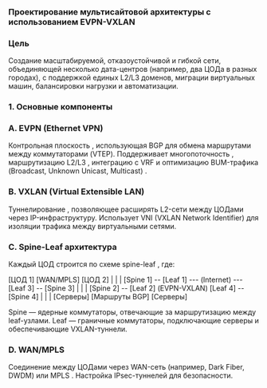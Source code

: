 ### Проектирование мультисайтовой архитектуры с использованием EVPN-VXLAN
### Цель
Создание масштабируемой, отказоустойчивой и гибкой сети, объединяющей несколько дата-центров (например, два ЦОДа в разных городах), с поддержкой единых L2/L3 доменов, миграции виртуальных машин, балансировки нагрузки и автоматизации.

### 1. Основные компоненты
### A. EVPN (Ethernet VPN)

Контрольная плоскость , использующая BGP для обмена маршрутами между коммутаторами (VTEP).
Поддерживает многопоточность , маршрутизацию L2/L3 , интеграцию с VRF и оптимизацию BUM-трафика (Broadcast, Unknown Unicast, Multicast) .

### B. VXLAN (Virtual Extensible LAN)

Туннелирование , позволяющее расширять L2-сети между ЦОДами через IP-инфраструктуру.
Использует VNI (VXLAN Network Identifier) для изоляции трафика между виртуальными сетями.

### C. Spine-Leaf архитектура

Каждый ЦОД строится по схеме spine-leaf , где:

[ЦОД 1]                [WAN/MPLS]                [ЦОД 2]
   |                        |                        |
[Spine 1] -- [Leaf 1] --- (Internet) --- [Leaf 3] -- [Spine 3]
   |                        |                        |
[Spine 2] -- [Leaf 2]     (EVPN-VXLAN)    [Leaf 4] -- [Spine 4]
   |                        |                        |
[Серверы]               [Маршруты BGP]          [Серверы]

Spine — ядерные коммутаторы, отвечающие за маршрутизацию между leaf-узлами.
Leaf — граничные коммутаторы, подключающие серверы и обеспечивающие VXLAN-туннели.

### D. WAN/MPLS
Соединение между ЦОДами через WAN-сеть (например, Dark Fiber, DWDM) или MPLS .
Настройка IPsec-туннелей для безопасности.
